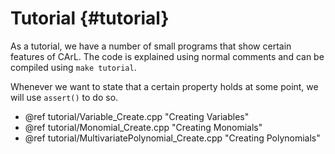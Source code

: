 Tutorial {#tutorial}
====================

As a tutorial, we have a number of small programs that show certain features of CArL.
The code is explained using normal comments and can be compiled using `make tutorial`.

Whenever we want to state that a certain property holds at some point, we will use `assert()` to do so.

- @ref tutorial/Variable_Create.cpp "Creating Variables"
- @ref tutorial/Monomial_Create.cpp "Creating Monomials"
- @ref tutorial/MultivariatePolynomial_Create.cpp "Creating Polynomials"